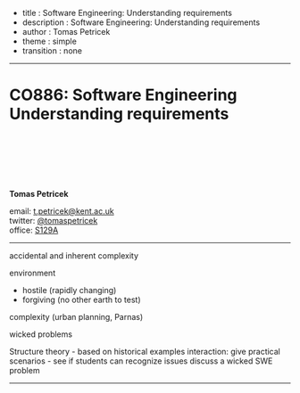 - title : Software Engineering: Understanding requirements
- description : Software Engineering: Understanding requirements
- author : Tomas Petricek
- theme : simple
- transition : none

****************************************************************************************************

# **CO886: Software Engineering**<br/> Understanding requirements

<br /><br />
<br /><br /><br />

**Tomas Petricek**

email: [t.petricek@kent.ac.uk](mailto:t.petricek@kent.ac.uk)<br />
twitter: [@tomaspetricek](http://twitter.com/tomaspetricek)<br />
office: [S129A](https://www.cs.kent.ac.uk/rooms/S129A.gif)<br />

****************************************************************************************************

accidental and inherent complexity

environment
 - hostile (rapidly changing)
 - forgiving (no other earth to test)

complexity (urban planning, Parnas)

wicked problems

Structure
  theory - based on historical examples
  interaction: give practical scenarios - see if students can recognize issues
  discuss a wicked SWE problem

****************************************************************************************************
